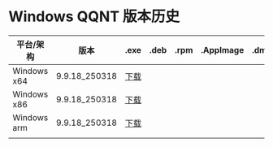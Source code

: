 # Windows QQNT 版本历史

| 平台/架构 | 版本 | .exe | .deb | .rpm | .AppImage | .dmg |
|---|---|---|---|---|---|---|
| Windows x64 | 9.9.18_250318 | [下载](https://dldir1.qq.com/qqfile/qq/QQNT/Windows/QQ_9.9.18_250318_x64_01.exe) |   |   |   |   |
| Windows x86 | 9.9.18_250318 | [下载](https://dldir1.qq.com/qqfile/qq/QQNT/Windows/QQ_9.9.18_250318_x86_01.exe) |   |   |   |   |
| Windows arm | 9.9.18_250318 | [下载](https://dldir1.qq.com/qqfile/qq/QQNT/Windows/QQ_9.9.18_250318_arm64_01.exe) |   |   |   |   |
|   |   |   |   |   |   |   |
